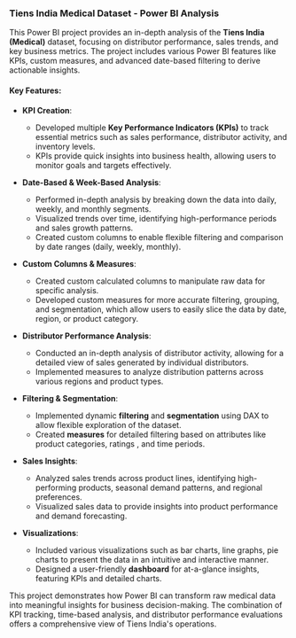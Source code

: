 ### Tiens India Medical Dataset - Power BI Analysis

This Power BI project provides an in-depth analysis of the **Tiens India (Medical)** dataset, focusing on distributor performance, sales trends, and key business metrics. The project includes various Power BI features like KPIs, custom measures, and advanced date-based filtering to derive actionable insights.

#### Key Features:

- **KPI Creation**:
  - Developed multiple **Key Performance Indicators (KPIs)** to track essential metrics such as sales performance, distributor activity, and inventory levels. 
  - KPIs provide quick insights into business health, allowing users to monitor goals and targets effectively.

- **Date-Based & Week-Based Analysis**:
  - Performed in-depth analysis by breaking down the data into daily, weekly, and monthly segments.
  - Visualized trends over time, identifying high-performance periods and sales growth patterns.
  - Created custom columns to enable flexible filtering and comparison by date ranges (daily, weekly, monthly).

- **Custom Columns & Measures**:
  - Created custom calculated columns to manipulate raw data for specific analysis.
  - Developed custom measures for more accurate filtering, grouping, and segmentation, which allow users to easily slice the data by date, region, or product category.

- **Distributor Performance Analysis**:
  - Conducted an in-depth analysis of distributor activity, allowing for a detailed view of sales generated by individual distributors.
  - Implemented measures to analyze distribution patterns across various regions and product types.

- **Filtering & Segmentation**:
  - Implemented dynamic **filtering** and **segmentation** using DAX to allow flexible exploration of the dataset.
  - Created **measures** for detailed filtering based on attributes like product categories, ratings , and time periods.
  
- **Sales Insights**:
  - Analyzed sales trends across product lines, identifying high-performing products, seasonal demand patterns, and regional preferences.
  - Visualized sales data to provide insights into product performance and demand forecasting.

- **Visualizations**:
  - Included various visualizations such as bar charts, line graphs, pie charts to present the data in an intuitive and interactive manner.
  - Designed a user-friendly **dashboard** for at-a-glance insights, featuring KPIs and detailed charts.

This project demonstrates how Power BI can transform raw medical data into meaningful insights for business decision-making. The combination of KPI tracking, time-based analysis, and distributor performance evaluations offers a comprehensive view of Tiens India's operations.
